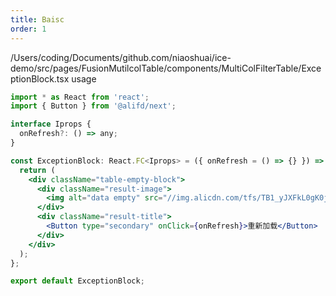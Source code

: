 ```yaml
---
title: Baisc
order: 1
---
```


/Users/coding/Documents/github.com/niaoshuai/ice-demo/src/pages/FusionMutilcolTable/components/MultiColFilterTable/ExceptionBlock.tsx usage
```jsx
import * as React from 'react';
import { Button } from '@alifd/next';

interface Iprops {
  onRefresh?: () => any;
}

const ExceptionBlock: React.FC<Iprops> = ({ onRefresh = () => {} }) => {
  return (
    <div className="table-empty-block">
      <div className="result-image">
        <img alt="data empty" src="//img.alicdn.com/tfs/TB1_yJXFkL0gK0jSZFAXXcA9pXa-1112-758.png" />
      </div>
      <div className="result-title">
        <Button type="secondary" onClick={onRefresh}>重新加载</Button>
      </div>
    </div>
  );
};

export default ExceptionBlock;
```